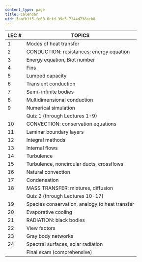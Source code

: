 ```yaml
---
content_type: page
title: Calendar
uid: 3aafb1f5-fe60-6cfd-39e5-7244d738acb8
---
```


| LEC # | TOPICS |
| --- | --- |
| 1 | Modes of heat transfer |
| 2 | CONDUCTION: resistances; energy equation |
| 3 | Energy equation, Biot number |
| 4 | Fins |
| 5 | Lumped capacity |
| 6 | Transient conduction |
| 7 | Semi-infinite bodies |
| 8 | Multidimensional conduction |
| 9 | Numerical simulation |
| &nbsp; | Quiz 1 (through Lectures 1-9) |
| 10 | CONVECTION: conservation equations |
| 11 | Laminar boundary layers |
| 12 | Integral methods |
| 13 | Internal flows |
| 14 | Turbulence |
| 15 | Turbulence, noncircular ducts, crossflows |
| 16 | Natural convection |
| 17 | Condensation |
| 18 | MASS TRANSFER: mixtures, diffusion |
| &nbsp; | Quiz 2 (through Lectures 10-17) |
| 19 | Species conservation, analogy to heat transfer |
| 20 | Evaporative cooling |
| 21 | RADIATION: black bodies |
| 22 | View factors |
| 23 | Gray body networks |
| 24 | Spectral surfaces, solar radiation |
| &nbsp; | Final exam (comprehensive)